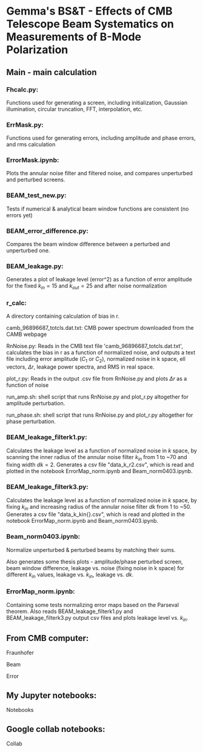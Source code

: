 # Gemma's BS&T - Effects of CMB Telescope Beam Systematics on Measurements of B-Mode Polarization

## Main - main calculation


### Fhcalc.py: 
Functions used for generating a screen, including initialization, Gaussian illumination, circular truncation, FFT, interpolation, etc.

### ErrMask.py: 
Functions used for generating errors, including amplitude and phase errors, and rms calculation

### ErrorMask.ipynb: 
Plots the annular noise filter and filtered noise, and compares unperturbed and perturbed screens.

### BEAM_test_new.py: 
Tests if numerical & analytical beam window functions are consistent (no errors yet)

### BEAM_error_difference.py: 
Compares the beam window difference between a perturbed and unperturbed one.

### BEAM_leakage.py: 
Generates a plot of leakage level (error^2) as a function of error amplitude for the fixed $k_{in}=15$ and $k_{out}=25$ and after noise normalization

### r_calc: 
A directory containing calculation of bias in r.

camb_96896687_totcls.dat.txt: CMB power spectrum downloaded from the CAMB webpage

RnNoise.py: Reads in the CMB text file 'camb_96896687_totcls.dat.txt', calculates the bias in r as a function of normalized noise, and outputs a text file including error amplitude ($C_1$ or $C_2$), normalized noise in k space, ell vectors, $\Delta r$, leakage power spectra, and RMS in real space. 

plot_r.py: Reads in the output .csv file from RnNoise.py and plots $\Delta r$ as a function of noise

run_amp.sh: shell script that runs RnNoise.py and plot_r.py altogether for amplitude perturbation.

run_phase.sh: shell script that runs RnNoise.py and plot_r.py altogether for phase perturbation.

### BEAM_leakage_filterk1.py:
Calculates the leakage level as a function of normalized noise in $k$ space, by scanning the inner radius of the annular noise filter $k_{in}$ from 1 to ~70 and fixing width $dk=2$. Generates a csv file "data_k_r2.csv", which is read and plotted in the notebook ErrorMap_norm.ipynb and Beam_norm0403.ipynb.

### BEAM_leakage_filterk3.py:
Calculates the leakage level as a function of normalized noise in $k$ space, by fixing $k_{in}$ and increasing radius of the annular noise filter $dk$ from 1 to ~50. Generates a csv file "data_k_kin{}.csv", which is read and plotted in the notebook ErrorMap_norm.ipynb and Beam_norm0403.ipynb.

### Beam_norm0403.ipynb:
Normalize unperturbed & perturbed beams by matching their sums. 

Also generates some thesis plots - amplitude/phase perturbed screen, beam window difference, leakage vs. noise (fixing noise in k space) for different $k_{in}$ values, leakage vs. $k_{in}$, leakage vs. $dk$.

### ErrorMap_norm.ipynb:
Containing some tests normalizing error maps based on the Parseval theorem. Also reads BEAM_leakage_filterk1.py and BEAM_leakage_filterk3.py output csv files and plots leakage level vs. $k_{in}$. 



## From CMB computer:

Fraunhofer

Beam

Error

## My Jupyter notebooks:

Notebooks

## Google collab notebooks:

Collab
